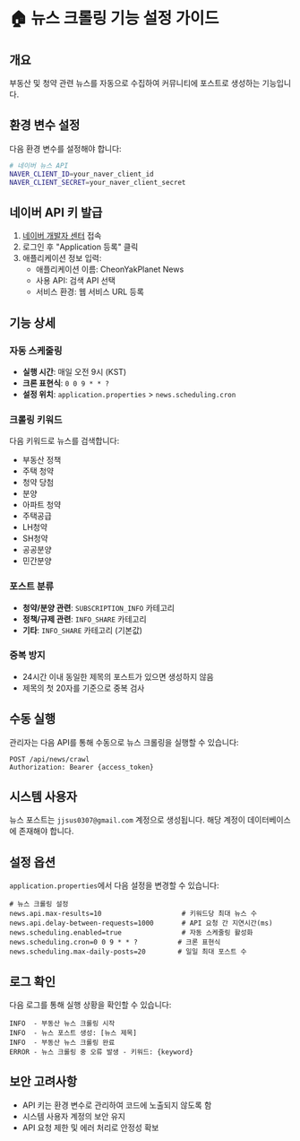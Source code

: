 # 🏠 뉴스 크롤링 기능 설정 가이드

## 개요
부동산 및 청약 관련 뉴스를 자동으로 수집하여 커뮤니티에 포스트로 생성하는 기능입니다.

## 환경 변수 설정

다음 환경 변수를 설정해야 합니다:

```bash
# 네이버 뉴스 API
NAVER_CLIENT_ID=your_naver_client_id
NAVER_CLIENT_SECRET=your_naver_client_secret
```

## 네이버 API 키 발급

1. [네이버 개발자 센터](https://developers.naver.com/main/) 접속
2. 로그인 후 "Application 등록" 클릭
3. 애플리케이션 정보 입력:
   - 애플리케이션 이름: CheonYakPlanet News
   - 사용 API: 검색 API 선택
   - 서비스 환경: 웹 서비스 URL 등록

## 기능 상세

### 자동 스케줄링
- **실행 시간**: 매일 오전 9시 (KST)
- **크론 표현식**: `0 0 9 * * ?`
- **설정 위치**: `application.properties` > `news.scheduling.cron`

### 크롤링 키워드
다음 키워드로 뉴스를 검색합니다:
- 부동산 정책
- 주택 청약
- 청약 당첨
- 분양
- 아파트 청약
- 주택공급
- LH청약
- SH청약
- 공공분양
- 민간분양

### 포스트 분류
- **청약/분양 관련**: `SUBSCRIPTION_INFO` 카테고리
- **정책/규제 관련**: `INFO_SHARE` 카테고리
- **기타**: `INFO_SHARE` 카테고리 (기본값)

### 중복 방지
- 24시간 이내 동일한 제목의 포스트가 있으면 생성하지 않음
- 제목의 첫 20자를 기준으로 중복 검사

## 수동 실행

관리자는 다음 API를 통해 수동으로 뉴스 크롤링을 실행할 수 있습니다:

```http
POST /api/news/crawl
Authorization: Bearer {access_token}
```

## 시스템 사용자

뉴스 포스트는 `jjsus0307@gmail.com` 계정으로 생성됩니다.
해당 계정이 데이터베이스에 존재해야 합니다.

## 설정 옵션

`application.properties`에서 다음 설정을 변경할 수 있습니다:

```properties
# 뉴스 크롤링 설정
news.api.max-results=10                    # 키워드당 최대 뉴스 수
news.api.delay-between-requests=1000       # API 요청 간 지연시간(ms)
news.scheduling.enabled=true               # 자동 스케줄링 활성화
news.scheduling.cron=0 0 9 * * ?          # 크론 표현식
news.scheduling.max-daily-posts=20        # 일일 최대 포스트 수
```

## 로그 확인

다음 로그를 통해 실행 상황을 확인할 수 있습니다:

```
INFO  - 부동산 뉴스 크롤링 시작
INFO  - 뉴스 포스트 생성: [뉴스 제목]
INFO  - 부동산 뉴스 크롤링 완료
ERROR - 뉴스 크롤링 중 오류 발생 - 키워드: {keyword}
```

## 보안 고려사항

- API 키는 환경 변수로 관리하여 코드에 노출되지 않도록 함
- 시스템 사용자 계정의 보안 유지
- API 요청 제한 및 에러 처리로 안정성 확보